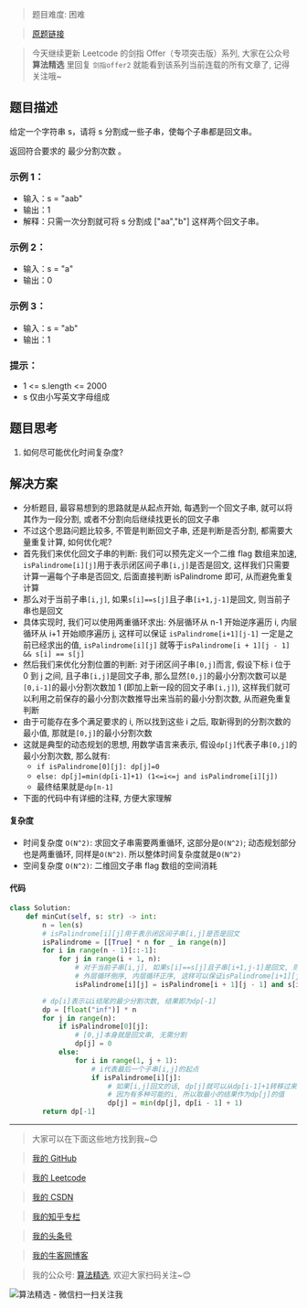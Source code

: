 > 题目难度: 困难

> [原题链接](https://leetcode.cn/problems/omKAoA/)

> 今天继续更新 Leetcode 的剑指 Offer（专项突击版）系列, 大家在公众号 **算法精选** 里回复 `剑指offer2` 就能看到该系列当前连载的所有文章了, 记得关注哦~

## 题目描述

给定一个字符串 s，请将 s 分割成一些子串，使每个子串都是回文串。

返回符合要求的 最少分割次数 。

### 示例 1：

- 输入：s = "aab"
- 输出：1
- 解释：只需一次分割就可将 s 分割成 ["aa","b"] 这样两个回文子串。

### 示例 2：

- 输入：s = "a"
- 输出：0

### 示例 3：

- 输入：s = "ab"
- 输出：1

### 提示：

- 1 <= s.length <= 2000
- s 仅由小写英文字母组成

## 题目思考

1. 如何尽可能优化时间复杂度?

## 解决方案

- 分析题目, 最容易想到的思路就是从起点开始, 每遇到一个回文子串, 就可以将其作为一段分割, 或者不分割向后继续找更长的回文子串
- 不过这个思路问题比较多, 不管是判断回文子串, 还是判断是否分割, 都需要大量重复计算, 如何优化呢?
- 首先我们来优化回文子串的判断: 我们可以预先定义一个二维 flag 数组来加速, `isPalindrome[i][j]`用于表示闭区间子串`[i,j]`是否是回文, 这样我们只需要计算一遍每个子串是否回文, 后面直接判断 isPalindrome 即可, 从而避免重复计算
- 那么对于当前子串`[i,j]`, 如果`s[i]==s[j]`且子串`[i+1,j-1]`是回文, 则当前子串也是回文
- 具体实现时, 我们可以使用两重循环求出: 外层循环从 n-1 开始逆序遍历 i, 内层循环从 i+1 开始顺序遍历 j, 这样可以保证 `isPalindrome[i+1][j-1]` 一定是之前已经求出的值, `isPalindrome[i][j]` 就等于`isPalindrome[i + 1][j - 1] && s[i] == s[j]`
- 然后我们来优化分割位置的判断: 对于闭区间子串`[0,j]`而言, 假设下标 i 位于 0 到 j 之间, 且子串`[i,j]`是回文子串, 那么显然`[0,j]`的最小分割次数可以是`[0,i-1]`的最小分割次数加 1 (即加上新一段的回文子串`[i,j]`), 这样我们就可以利用之前保存的最小分割次数推导出来当前的最小分割次数, 从而避免重复判断
- 由于可能存在多个满足要求的 i, 所以找到这些 i 之后, 取新得到的分割次数的最小值, 那就是`[0,j]`的最小分割次数
- 这就是典型的动态规划的思想, 用数学语言来表示, 假设`dp[j]`代表子串`[0,j]`的最小分割次数, 那么就有:
  - `if isPalindrome[0][j]: dp[j]=0`
  - `else: dp[j]=min(dp[i-1]+1) (1<=i<=j and isPalindrome[i][j])`
  - 最终结果就是`dp[n-1]`
- 下面的代码中有详细的注释, 方便大家理解

#### 复杂度

- 时间复杂度 `O(N^2)`: 求回文子串需要两重循环, 这部分是`O(N^2)`; 动态规划部分也是两重循环, 同样是`O(N^2)`. 所以整体时间复杂度就是`O(N^2)`
- 空间复杂度 `O(N^2)`: 二维回文子串 flag 数组的空间消耗

#### 代码

```python
class Solution:
    def minCut(self, s: str) -> int:
        n = len(s)
        # isPalindrome[i][j]用于表示闭区间子串[i,j]是否是回文
        isPalindrome = [[True] * n for _ in range(n)]
        for i in range(n - 1)[::-1]:
            for j in range(i + 1, n):
                # 对于当前子串[i,j], 如果s[i]==s[j]且子串[i+1,j-1]是回文, 则当前子串也是回文
                # 外层循环倒序, 内层循环正序, 这样可以保证isPalindrome[i+1][j-1]一定是之前已经求出的值
                isPalindrome[i][j] = isPalindrome[i + 1][j - 1] and s[i] == s[j]

        # dp[i]表示以i结尾的最少分割次数, 结果即为dp[-1]
        dp = [float("inf")] * n
        for j in range(n):
            if isPalindrome[0][j]:
                # [0,j]本身就是回文串, 无需分割
                dp[j] = 0
            else:
                for i in range(1, j + 1):
                    # i代表最后一个子串[i,j]的起点
                    if isPalindrome[i][j]:
                        # 如果[i,j]回文的话, dp[j]就可以从dp[i-1]+1转移过来
                        # 因为有多种可能的i, 所以取最小的结果作为dp[j]的值
                        dp[j] = min(dp[j], dp[i - 1] + 1)
        return dp[-1]
```

---

> 大家可以在下面这些地方找到我~😊

> [我的 GitHub](https://github.com/zjulyx)

> [我的 Leetcode](https://leetcode-cn.com/u/suibianfahui/)

> [我的 CSDN](https://me.csdn.net/zjulyx1993)

> [我的知乎专栏](https://zhuanlan.zhihu.com/c_1242508721932464128)

> [我的头条号](https://www.toutiao.com/c/user/1090304683804520/#mid=1671643017345028)

> [我的牛客网博客](https://blog.nowcoder.net/zjulyx)

> 我的公众号: [算法精选](https://mp.weixin.qq.com/s?__biz=MzA5MDk1MjI5MA==&mid=2247484158&idx=1&sn=90176bac32cf7af40e4074c721fd8a95&chksm=900285f3a7750ce5a068c9c9773781461819633f2fd60533732637ec9520c908371ebc218d49&scene=178&cur_album_id=1386231241346859009#rd), 欢迎大家扫码关注~😊

![算法精选 - 微信扫一扫关注我](https://pic1.zhimg.com/80/v2-7c988a7b35886df51596ef23616764ac_1440w.jpg)

